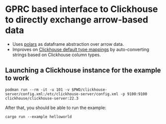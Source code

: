 # GPRC based interface to Clickhouse to directly exchange arrow-based data

* Uses [polars](https://www.pola.rs/) as dataframe abstraction over arrow data.
* Improves on [Clickhouse default type mappings](https://clickhouse.com/docs/en/interfaces/formats/#data_types-matching-arrow) by auto-converting strings based on Clickhouse column types.

## Launching a Clickhouse instance for the example to work

```shell
podman run --rm -it -u 101 -v $PWD/clickhouse-server/config.xml:/etc/clickhouse-server/config.xml -p 9100:9100 clickhouse/clickhouse-server:22.3
```

After that, you should be able to run the example:

```shell
cargo run --example helloworld
```
